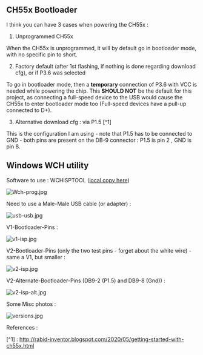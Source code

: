## CH55x Bootloader

I think you can have 3 cases when powering the CH55x :

1. Unprogrammed CH55x

When the CH55x is unprogrammed, it will by default go in bootloader mode, with no specific pin to short.

2. Factory default (after 1st flashing, if nothing is done regarding download cfg), or if P3.6 was selected

To go in bootloader mode, then a __temporary__ connection of P3.6 with VCC is needed while powering the chip.
This __SHOULD NOT__ be the default for this project, as connecting a full-speed device to the USB would
cause the CH55x to enter bootloader mode too (Full-speed devices have a pull-up connected to D+).

3. Alternative download cfg : via P1.5 [^1]

This is the configuration I am using - note that P1.5 has to be connected to GND - both pins are
present on the DB-9 connector : P1.5 is pin 2 , GND is pin 8.

## Windows WCH utility

Software to use : WCHISPTOOL ([local copy here](WCHISPTool_Setup.exe?fileId=854562))

![Wch-prog.jpg](Wch-prog.jpg?fileId=854563#mimetype=image%2Fjpeg&hasPreview=true)

Need to use a Male-Male USB cable (or adapter) :

![usb-usb.jpg](usb-usb.jpg?fileId=881106#mimetype=image%2Fjpeg&hasPreview=true)

V1-Bootloader-Pins :

![v1-isp.jpg](v1-isp.jpg?fileId=854571#mimetype=image%2Fjpeg&hasPreview=true)

V2-Bootloader-Pins (only the two test pins - forget about the white wire) - same a V1, but smaller :

![v2-isp.jpg](v2-isp.jpg?fileId=881125#mimetype=image%2Fjpeg&hasPreview=true)

V2-Alternate-Bootloader-Pins (DB9-2 (P1.5) and DB9-8 (Gnd)) :

![v2-isp-alt.jpg](v2-isp-alt.jpg?fileId=881115#mimetype=image%2Fjpeg&hasPreview=true)

Some Misc photos :

![versions.jpg](versions.jpg?fileId=881096#mimetype=image%2Fjpeg&hasPreview=true)

References :

[^1] : http://rabid-inventor.blogspot.com/2020/05/getting-started-with-ch55x.html
